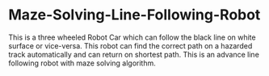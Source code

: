 # Maze-Solving-Line-Following-Robot
This is a three wheeled Robot Car which can follow the black line on white surface or vice-versa. This robot can find the correct path on a hazarded track automatically and can return on shortest path.  This is an advance line following robot with maze solving algorithm. 

